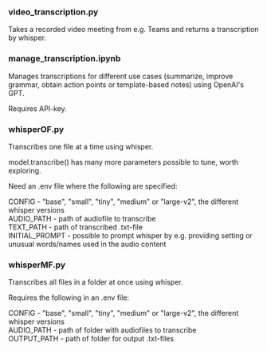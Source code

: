 ### video_transcription.py

Takes a recorded video meeting from e.g. Teams and returns a transcription by whisper.

### manage_transcription.ipynb

Manages transcriptions for different use cases (summarize, improve grammar, obtain action points or template-based notes) using OpenAI's GPT.

Requires API-key.

### whisperOF.py

Transcribes one file at a time using whisper.  

model.transcribe() has many more parameters possible to tune, worth exploring.  

Need an .env file where the following are specified:   

CONFIG - "base", "small", "tiny", "medium" or "large-v2", the different whisper versions  
AUDIO_PATH - path of audiofile to transcribe  
TEXT_PATH - path of transcribed .txt-file  
INITIAL_PROMPT - possible to prompt whisper by e.g. providing setting or unusual words/names used in the audio content  

### whisperMF.py

Transcribes all files in a folder at once using whisper.  

Requires the following in an .env file:

CONFIG - "base", "small", "tiny", "medium" or "large-v2", the different whisper versions  
AUDIO_PATH - path of folder with audiofiles to transcribe  
OUTPUT_PATH - path of folder for output .txt-files 